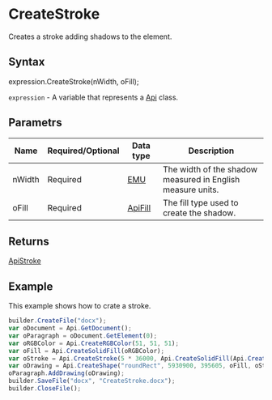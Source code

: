 # CreateStroke

Creates a stroke adding shadows to the element.

## Syntax

expression.CreateStroke(nWidth, oFill);

`expression` - A variable that represents a [Api](../Api.md) class.

## Parametrs

| **Name** | **Required/Optional** | **Data type** | **Description** |
| ------------- | ------------- | ------------- | ------------- |
| nWidth | Required | [EMU](../../../Enumerations/Emu.md) | The width of the shadow measured in English measure units. |
| oFill | Required | [ApiFill](../../ApiFill/ApiFill.md) | The fill type used to create the shadow. |

## Returns

[ApiStroke](../../ApiStroke/ApiStroke.md)

## Example

This example shows how to crate a stroke.

```javascript
builder.CreateFile("docx");
var oDocument = Api.GetDocument();
var oParagraph = oDocument.GetElement(0);
var oRGBColor = Api.CreateRGBColor(51, 51, 51);
var oFill = Api.CreateSolidFill(oRGBColor);
var oStroke = Api.CreateStroke(5 * 36000, Api.CreateSolidFill(Api.CreateRGBColor(255, 111, 61)));
var oDrawing = Api.CreateShape("roundRect", 5930900, 395605, oFill, oStroke);
oParagraph.AddDrawing(oDrawing);
builder.SaveFile("docx", "CreateStroke.docx");
builder.CloseFile();
```